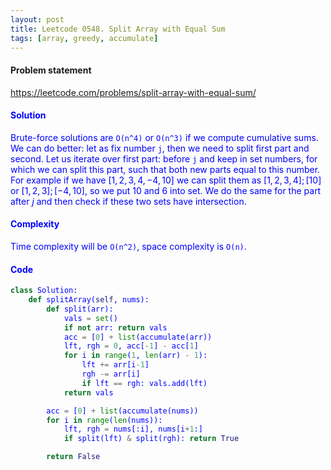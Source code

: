 ```yaml
---
layout: post
title: Leetcode 0548. Split Array with Equal Sum
tags: [array, greedy, accumulate]
---
```


#### Problem statement

<a href="https://leetcode.com/problems/split-array-with-equal-sum/"> <font color = blue>https://leetcode.com/problems/split-array-with-equal-sum/

#### Solution
Brute-force solutions are `O(n^4)` or `O(n^3)` if we compute cumulative sums. We can do better: let as fix number `j`, then we need to split first part and second. Let us iterate over first part: before `j` and keep in set numbers, for which we can split this part, such that both new parts equal to this number. For example if we have $[1,2,3,4,-4,10]$ we can split them as $[1,2,3,4];[10]$ or $[1,2,3];[-4,10]$, so we put $10$ and $6$ into set. We do the same for the part after $j$ and then check if these two sets have intersection. 

#### Complexity
Time complexity will be `O(n^2)`, space complexity is `O(n)`.

#### Code
```python
class Solution:
    def splitArray(self, nums):
        def split(arr):
            vals = set()
            if not arr: return vals
            acc = [0] + list(accumulate(arr))
            lft, rgh = 0, acc[-1] - acc[1]
            for i in range(1, len(arr) - 1):
                lft += arr[i-1]
                rgh -= arr[i]
                if lft == rgh: vals.add(lft)
            return vals

        acc = [0] + list(accumulate(nums))
        for i in range(len(nums)):
            lft, rgh = nums[:i], nums[i+1:]
            if split(lft) & split(rgh): return True

        return False
```


